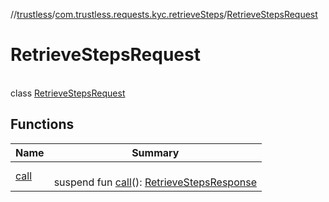 //[trustless](../../../index.md)/[com.trustless.requests.kyc.retrieveSteps](../index.md)/[RetrieveStepsRequest](index.md)

# RetrieveStepsRequest

\
class [RetrieveStepsRequest](index.md)

## Functions

| Name | Summary |
|---|---|
| [call](call.md) | <br>suspend fun [call](call.md)(): [RetrieveStepsResponse](../-retrieve-steps-response/index.md) |
